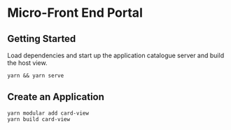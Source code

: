 # Micro-Front End Portal

## Getting Started
Load dependencies and start up the application catalogue server and build the host view.
```
yarn && yarn serve
```

## Create an Application

```
yarn modular add card-view
yarn build card-view
```
